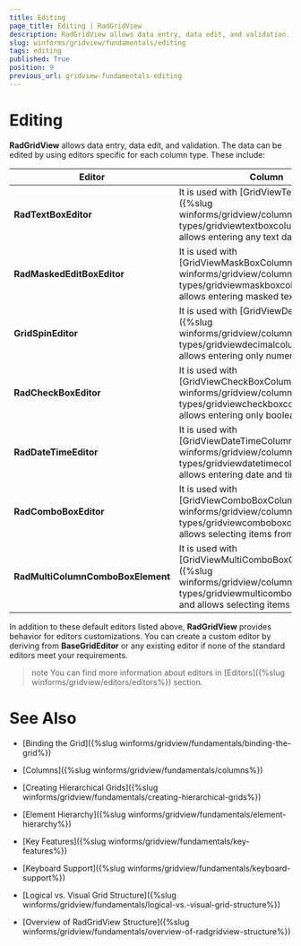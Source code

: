 ```yaml
---
title: Editing
page_title: Editing | RadGridView
description: RadGridView allows data entry, data edit, and validation. The data can be edited by using editors specific for each column type.
slug: winforms/gridview/fundamentals/editing
tags: editing
published: True
position: 9
previous_url: gridview-fundamentals-editing
---
```


# Editing

__RadGridView__ allows data entry, data edit, and validation. The data can be edited by using editors specific for each column type. These include:

| Editor | Column |
| ------ | ------ |
| __RadTextBoxEditor__ |It is used with [GridViewTextBoxColumn]({%slug winforms/gridview/columns/column-types/gridviewtextboxcolumn%}) and allows entering any text data.|
| __RadMaskedEditBoxEditor__ |It is used with [GridViewMaskBoxColumn]({%slug winforms/gridview/columns/column-types/gridviewmaskboxcolumn%}) and allows entering masked text data.|
| __GridSpinEditor__ |It is used with [GridViewDecimalColumn]({%slug winforms/gridview/columns/column-types/gridviewdecimalcolumn%}) and allows entering only numeric data.|
| __RadCheckBoxEditor__ |It is used with [GridViewCheckBoxColumn]({%slug winforms/gridview/columns/column-types/gridviewcheckboxcolumn%}) and allows entering only boolean data.|
| __RadDateTimeEditor__ |It is used with [GridViewDateTimeColumn]({%slug winforms/gridview/columns/column-types/gridviewdatetimecolumn%}) and allows entering date and time data.|
| __RadComboBoxEditor__ |It is used with [GridViewComboBoxColumn]({%slug winforms/gridview/columns/column-types/gridviewcomboboxcolumn%}) and allows selecting items from a list.|
| __RadMultiColumnComboBoxElement__ |It is used with [GridViewMultiComboBoxColumn]({%slug winforms/gridview/columns/column-types/gridviewmulticomboboxcolumn%}) and allows selecting items from a grid.|

In addition to these default editors listed above, __RadGridView__ provides behavior for editors customizations. You can create a custom editor by deriving from __BaseGridEditor__ or any existing editor if none of the standard editors meet your requirements.

>note You can find more information about editors in [Editors]({%slug winforms/gridview/editors/editors%}) section.
>

# See Also
* [Binding the Grid]({%slug winforms/gridview/fundamentals/binding-the-grid%})

* [Columns]({%slug winforms/gridview/fundamentals/columns%})

* [Creating Hierarchical Grids]({%slug winforms/gridview/fundamentals/creating-hierarchical-grids%})

* [Element Hierarchy]({%slug winforms/gridview/fundamentals/element-hierarchy%})

* [Key Features]({%slug winforms/gridview/fundamentals/key-features%})

* [Keyboard Support]({%slug winforms/gridview/fundamentals/keyboard-support%})

* [Logical vs. Visual Grid Structure]({%slug winforms/gridview/fundamentals/logical-vs.-visual-grid-structure%})

* [Overview of RadGridView Structure]({%slug winforms/gridview/fundamentals/overview-of-radgridview-structure%})

